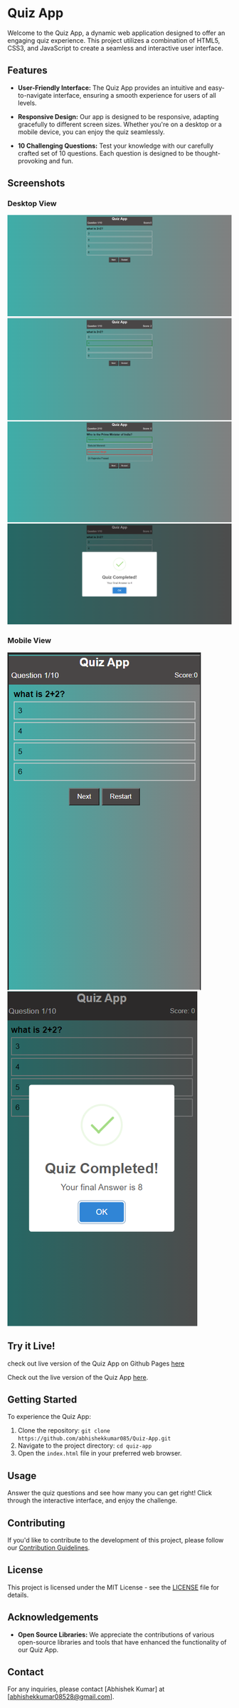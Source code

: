 <!-- ## We created A Quiz-App-

```
We have added 10 question for testing purpose. and its fine for me.It is working As expected
You can also visit my Quiz-App.
```
## Tech Stack Used
```
- HTML5
- Css3
- Javascript
```
## Some Images of My Quiz-App
![Alt text](image.png)
![Alt text](image-4.png)
![Alt text](image-2.png)
![Alt text](image-3.png)

## For Mobile devices
![Alt text](image-5.png)
![Alt text](image-6.png) -->


# Quiz App

Welcome to the Quiz App, a dynamic web application designed to offer an engaging quiz experience. This project utilizes a combination of HTML5, CSS3, and JavaScript to create a seamless and interactive user interface.

## Features

- **User-Friendly Interface:** The Quiz App provides an intuitive and easy-to-navigate interface, ensuring a smooth experience for users of all levels.
  
- **Responsive Design:** Our app is designed to be responsive, adapting gracefully to different screen sizes. Whether you're on a desktop or a mobile device, you can enjoy the quiz seamlessly.

- **10 Challenging Questions:** Test your knowledge with our carefully crafted set of 10 questions. Each question is designed to be thought-provoking and fun.

## Screenshots

### Desktop View
![Desktop Screenshot 1](image.png)
![Desktop Screenshot 2](image-4.png)
![Desktop Screenshot 3](image-2.png)
![Desktop Screenshot 4](image-3.png)

### Mobile View
![Mobile Screenshot 1](image-5.png)
![Mobile Screenshot 2](image-6.png)

## Try it Live!

check out live version of the Quiz App on Github Pages [here](https://abhishekkumar085.github.io/Quiz-App/)

Check out the live version of the Quiz App [here](https://quiz-app-394i.vercel.app/).


## Getting Started

To experience the Quiz App:

1. Clone the repository: `git clone https://github.com/abhishekkumar085/Quiz-App.git`
2. Navigate to the project directory: `cd quiz-app`
3. Open the `index.html` file in your preferred web browser.

## Usage

Answer the quiz questions and see how many you can get right! Click through the interactive interface, and enjoy the challenge.

## Contributing

If you'd like to contribute to the development of this project, please follow our [Contribution Guidelines](CONTRIBUTING.md).

## License

This project is licensed under the MIT License - see the [LICENSE](LICENSE) file for details.

## Acknowledgements

- **Open Source Libraries:** We appreciate the contributions of various open-source libraries and tools that have enhanced the functionality of our Quiz App.

## Contact

For any inquiries, please contact [Abhishek Kumar] at [abhishekkumar08528@gmail.com].


